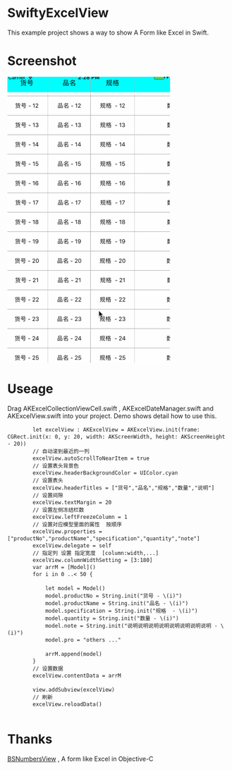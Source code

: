 # SwiftyExcelView
This example project shows a way to show A Form like Excel in Swift.
# Screenshot
![image](https://github.com/AlasKuNull/SwiftyExcelView/blob/master/AKExcelDemo/AKExcelDemo/demo.gif)
# Useage
Drag AKExcelCollectionViewCell.swift , AKExcelDateManager.swift and AKExcelView.swift into your project.
Demo shows detail how to use this.
```
        let excelView : AKExcelView = AKExcelView.init(frame: CGRect.init(x: 0, y: 20, width: AKScreenWidth, height: AKScreenHeight - 20))
        // 自动滚到最近的一列
        excelView.autoScrollToNearItem = true
        // 设置表头背景色
        excelView.headerBackgroundColor = UIColor.cyan
        // 设置表头
        excelView.headerTitles = ["货号","品名","规格","数量","说明"]
        // 设置间隙
        excelView.textMargin = 20
        // 设置左侧冻结栏数
        excelView.leftFreezeColumn = 1
        // 设置对应模型里面的属性  按顺序
        excelView.properties = ["productNo","productName","specification","quantity","note"]
        excelView.delegate = self
        // 指定列 设置 指定宽度  [column:width,...]
        excelView.columnWidthSetting = [3:180]
        var arrM = [Model]()
        for i in 0 ..< 50 {
            
            let model = Model()
            model.productNo = String.init("货号 - \(i)")
            model.productName = String.init("品名 - \(i)")
            model.specification = String.init("规格  - \(i)")
            model.quantity = String.init("数量 - \(i)")
            model.note = String.init("说明说明说明说明说明说明说明说明 - \(i)")
            model.pro = "others ..."
            
            arrM.append(model)
        }
        // 设置数据
        excelView.contentData = arrM
  
        view.addSubview(excelView)
        // 刷新
        excelView.reloadData()
        
```
# Thanks 
[BSNumbersView](https://github.com/blurryssky/BSNumbersView) , A form like Excel in Objective-C
